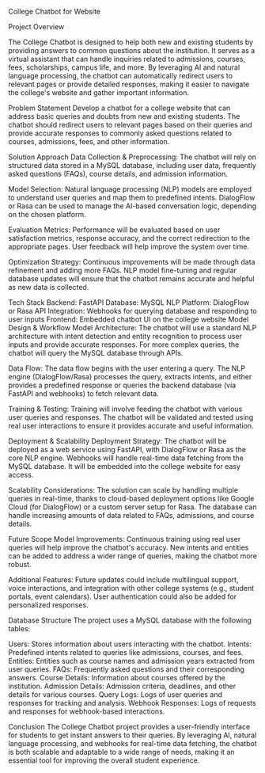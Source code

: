 College Chatbot for Website

Project Overview

The College Chatbot is designed to help both new and existing students by providing answers to common questions about the institution. It serves as a virtual assistant that can handle inquiries related to admissions, courses, fees, scholarships, campus life, and more. By leveraging AI and natural language processing, the chatbot can automatically redirect users to relevant pages or provide detailed responses, making it easier to navigate the college's website and gather important information.

Problem Statement
Develop a chatbot for a college website that can address basic queries and doubts from new and existing students. The chatbot should redirect users to relevant pages based on their queries and provide accurate responses to commonly asked questions related to courses, admissions, fees, and other information.

Solution Approach
Data Collection & Preprocessing: The chatbot will rely on structured data stored in a MySQL database, including user data, frequently asked questions (FAQs), course details, and admission information.

Model Selection: Natural language processing (NLP) models are employed to understand user queries and map them to predefined intents. DialogFlow or Rasa can be used to manage the AI-based conversation logic, depending on the chosen platform.

Evaluation Metrics: Performance will be evaluated based on user satisfaction metrics, response accuracy, and the correct redirection to the appropriate pages. User feedback will help improve the system over time.

Optimization Strategy: Continuous improvements will be made through data refinement and adding more FAQs. NLP model fine-tuning and regular database updates will ensure that the chatbot remains accurate and helpful as new data is collected.

Tech Stack
Backend: FastAPI
Database: MySQL
NLP Platform: DialogFlow or Rasa
API Integration: Webhooks for querying database and responding to user inputs
Frontend: Embedded chatbot UI on the college website
Model Design & Workflow
Model Architecture: The chatbot will use a standard NLP architecture with intent detection and entity recognition to process user inputs and provide accurate responses. For more complex queries, the chatbot will query the MySQL database through APIs.

Data Flow: The data flow begins with the user entering a query. The NLP engine (DialogFlow/Rasa) processes the query, extracts intents, and either provides a predefined response or queries the backend database (via FastAPI and webhooks) to fetch relevant data.

Training & Testing: Training will involve feeding the chatbot with various user queries and responses. The chatbot will be validated and tested using real user interactions to ensure it provides accurate and useful information.

Deployment & Scalability
Deployment Strategy: The chatbot will be deployed as a web service using FastAPI, with DialogFlow or Rasa as the core NLP engine. Webhooks will handle real-time data fetching from the MySQL database. It will be embedded into the college website for easy access.

Scalability Considerations: The solution can scale by handling multiple queries in real-time, thanks to cloud-based deployment options like Google Cloud (for DialogFlow) or a custom server setup for Rasa. The database can handle increasing amounts of data related to FAQs, admissions, and course details.

Future Scope
Model Improvements: Continuous training using real user queries will help improve the chatbot's accuracy. New intents and entities can be added to address a wider range of queries, making the chatbot more robust.

Additional Features: Future updates could include multilingual support, voice interactions, and integration with other college systems (e.g., student portals, event calendars). User authentication could also be added for personalized responses.

Database Structure
The project uses a MySQL database with the following tables:

Users: Stores information about users interacting with the chatbot.
Intents: Predefined intents related to queries like admissions, courses, and fees.
Entities: Entities such as course names and admission years extracted from user queries.
FAQs: Frequently asked questions and their corresponding answers.
Course Details: Information about courses offered by the institution.
Admission Details: Admission criteria, deadlines, and other details for various courses.
Query Logs: Logs of user queries and responses for tracking and analysis.
Webhook Responses: Logs of requests and responses for webhook-based interactions.

Conclusion
The College Chatbot project provides a user-friendly interface for students to get instant answers to their queries. By leveraging AI, natural language processing, and webhooks for real-time data fetching, the chatbot is both scalable and adaptable to a wide range of needs, making it an essential tool for improving the overall student experience.
